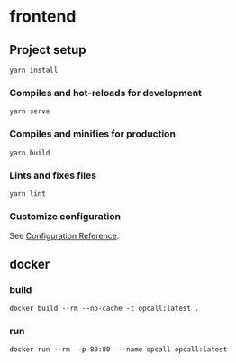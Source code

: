 # frontend

## Project setup
```
yarn install
```

### Compiles and hot-reloads for development
```
yarn serve
```

### Compiles and minifies for production
```
yarn build
```

### Lints and fixes files
```
yarn lint
```

### Customize configuration
See [Configuration Reference](https://cli.vuejs.org/config/).

## docker

### build

    docker build --rm --no-cache -t opcall:latest .

### run

    docker run --rm  -p 80:80  --name opcall opcall:latest
